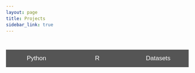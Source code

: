 ```yaml
---
layout: page
title: Projects
sidebar_link: true
---
```



<head>

<style>
/* Set height of body and the document to 100% to enable "full page tabs" */
body, html {
  height: 100%;
  margin: 0;
  font-family: Arial;
}

/* Style tab links */
.tablink {
  background-color: #555;
  color: white;
  float: left;
  border: none;
  outline: none;
  cursor: pointer;
  padding: 14px 16px;
  font-size: 17px;
  width: 33%;
}

.tablink:hover {
  background-color: #777;
}

/* Style the tab content (and add height:100% for full page content) */
.tabcontent {
  color: black;
  display: none;
  padding: 100px 20px;
  height: 100%;
}

.content {
    padding-top: 0rem;
    padding-bottom: 4rem;
}

.logo{
  width: 100;
  margin-right: 20px;
}

</style>


<script>
function openPage(pageName, elmnt) {
  // Hide all elements with class="tabcontent" by default */
  var i, tabcontent, tablinks, color;
  color = '#080450';
  tabcontent = document.getElementsByClassName("tabcontent");
  for (i = 0; i < tabcontent.length; i++) {
    tabcontent[i].style.display = "none";
  }

  // Remove the background color of all tablinks/buttons
  tablinks = document.getElementsByClassName("tablink");
  for (i = 0; i < tablinks.length; i++) {
    tablinks[i].style.backgroundColor = "";
  }

  // Show the specific tab content
  document.getElementById(pageName).style.display = "block";

  // Add the specific color to the button used to open the tab content
  elmnt.style.backgroundColor = color;
}

// Get the element with id="defaultOpen" and click on it
document.getElementById("defaultOpen").click();

</script>

</head>

<br/>

<button class="tablink" onclick="openPage('Python', this)" >Python</button>
<button class="tablink" onclick="openPage('R', this)" id="defaultOpen">R</button>
<button class="tablink" onclick="openPage('Datasets', this)">Datasets</button>

<div id="R" class="tabcontent">



<table>
<thead>

<tr>
<td><a href="https://krzjoa.github.io/torchts"><img src='https://raw.githubusercontent.com/krzjoa/torchts/master/man/figures/logo-small.png' width="100" style="margin-right: 20px" /></td>  
<td><a href = "https://github.com/krzjoa/torchts"><b>torchts</b></a><br>Time series models with torch</td>
</tr>


<tr>
<td><a href="https://krzjoa.github.io/awesome-r-dataviz"><img src='https://raw.githubusercontent.com/krzjoa/awesome-r-dataviz/master/logo/logo.png' width="100" style="margin-right: 20px" /></td>  
<td><a href = "https://github.com/krzjoa/awesome-r-dataviz"><b>awesome-r-dataviz</b></a><br>Curated resources for Data Visualization in R.</td>
</tr>

<tr>
<td><a href="https://krzjoa.github.io/matricks"><img src='https://raw.githubusercontent.com/krzjoa/matricks/master/man/figures/logo.png' width="100" style="margin-right: 20px" /></td>  
<td><a href = "https://github.com/krzjoa/matricks"><b>matricks</b></a><br>Useful tricks for matrix manipulation</td>
</tr>

<tr>
<td><a href="https://krzjoa.github.io/eponge"><img src='https://raw.githubusercontent.com/krzjoa/eponge/master/man/figures/logo.png' width="100" style="margin-right: 20px" /></td>  
<td><a href = "https://github.com/krzjoa/eponge"><b>eponge</b></a><br>Small utility which makes selective objects removing easier</td>
</tr>

<tr>
<td><a href="https://krzjoa.github.io/path.chain"><img src='https://raw.githubusercontent.com/krzjoa/path.chain/master/man/figures/logo.png' width="100" style="margin-right: 20px" /></td>  
<td><a href = "https://github.com/krzjoa/path.chain"><b>path.chain</b></a> <br>Concise structure for path chaining</td>
</tr>

<tr>
<td><a href="https://krzjoa.github.io/wayfarer"><img src='https://raw.githubusercontent.com/krzjoa/wayfarer/master/man/figures/logo.png' width="100" style="margin-right: 20px" /></td>  
<td><a href = "https://github.com/krzjoa/wayfarer"><b>wayfarer</b></a> <br>Tools for working with Awesome Lists</td>
</tr>

</thead>
</table>

</div>


<div id="Python" class="tabcontent">


<table>
<thead>

<tr>
<td><a href="https://krzjoa.github.io/awesome-python-data-science"><img src='https://raw.githubusercontent.com/krzjoa/awesome-python-data-science/master/img/py-datascience.png' width="100" style="margin-right: 20px" /></td>  
<td><a href = "https://github.com/krzjoa/awesome-python-data-science"><b>awesome-python-data-science</b></a> <br>Curated resources for Data Visualization in R.</td>
</tr>

<tr>
<td><a href="https://github.com/krzjoa/bace"><img src='https://raw.githubusercontent.com/krzjoa/bace/master/img/bace-of-spades.png' width="100" style="margin-right: 20px" /></td>  
<td><a href = "https://github.com/krzjoa/bace"><b>bace</b></a><br>Python implementations of Naive Bayes algorithm variants</td>
</tr>

<tr>
<td><a href="https://github.com/krzjoa/kaggle-metrics"><img src='https://raw.githubusercontent.com/krzjoa/kaggle-metrics/master/img/kmlogo.png' width="100" style="margin-right: 20px" /></td>  
<td><a href = "https://github.com/krzjoa/kaggle-metrics"><b>kaggle-metrics</b></a><br>Metrics for Kaggle competitions</td>
</tr>

<tr>
<td><a href="https://github.com/krzjoa/salto"><img src='https://raw.githubusercontent.com/krzjoa/salto/main/img/salto-logo.png' width="100" style="margin-right: 20px" /></td>  
<td><a href = "https://github.com/krzjoa/salto"><b>salto</b></a><br>Playing with embedding vectors</td>
</tr>


<tr>
<td></td>  
<td><a href = "https://github.com/krzjoa/sciquence"><b>sciquence</b></a> <br>Miscellaneous algorithms for processing sequences and time series</td>
</tr>

</thead>
</table>

</div>

<div id="Datasets" class="tabcontent">
<table>
<thead>

<tr>
<td>
<a href = "https://github.com/krzjoa/Komentarze"><b>Komentarze</b></a>
<br>A NLP dataset of Internet comments (in Polish) to filter the hateful ones.
<br>Gathered for my master's thesis project in 2015/2016.

</td>
</tr>

</thead>
</table>
</div>

<script>
document.getElementById("defaultOpen").click();
</script>




